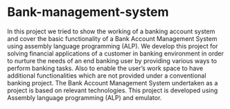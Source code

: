 # Bank-management-system
In this project we tried to show the working of a banking account system and cover the basic functionality of a Bank Account Management System using assembly language programming (ALP). We develop this project for solving financial applications of a customer in banking environment in order to nurture the needs of an end banking user by providing various ways to perform banking tasks. Also to enable the user’s work space to have additional functionalities which are not provided under a conventional banking project. The Bank Account Management System undertaken as a project is based on relevant technologies. This project is developed using Assembly language programming (ALP) and emulator.
